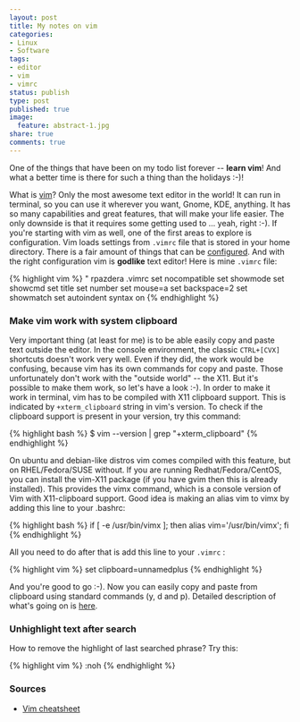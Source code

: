 ```yaml
---
layout: post
title: My notes on vim
categories:
- Linux
- Software
tags:
- editor
- vim
- vimrc
status: publish
type: post
published: true
image:
  feature: abstract-1.jpg
share: true
comments: true
---
```

One of the things that have been on my todo list forever -- **learn vim**! And
what a better time is there for such a thing than the holidays :-)!

What is [vim](http://en.wikipedia.org/wiki/Vim_%28text_editor%29)? Only the
most awesome text editor in the world! It can run in terminal, so you can use
it wherever you want, Gnome, KDE, anything. It has so many capabilities and
great features, that will make your life easier. The only downside is that
it requires some getting used to ... yeah, right :-). If you're starting with
vim as well, one of the first areas to explore is configuration. Vim loads
settings from `.vimrc` file that is stored in your home directory. There is
a fair amount of things that can be
[configured](http://items.sjbach.com/319/configuring-vim-right). And with the
right configuration vim is **godlike** text editor! Here is mine `.vimrc`
file:

{% highlight vim %}
" rpazdera .vimrc
set nocompatible
set showmode
set showcmd
set title
set number
set mouse=a
set backspace=2
set showmatch
set autoindent syntax on
{% endhighlight %}

### Make vim work with system clipboard

Very important thing (at least for me) is to be able easily copy and paste
text outside the editor. In the console environment, the classic `CTRL+[CVX]`
shortcuts doesn't work very well. Even if they did, the work would be
confusing, because vim has its own commands for copy and paste. Those
unfortunately don't work with the "outside world" -- the X11. But it's
possible to make them work, so let's have a look :-). In order to make it
work in terminal, vim has to be compiled with X11 clipboard support. This
is indicated by `+xterm_clipboard` string in vim's version. To check if the
clipboard support is present in your version, try this command:

{% highlight bash %}
 $ vim --version | grep "\+xterm\_clipboard"
{% endhighlight %}

On ubuntu and debian-like distros vim comes compiled with this feature, but
on RHEL/Fedora/SUSE without. If you are running Redhat/Fedora/CentOS, you can
install the vim-X11 package (if you have gvim then this is already installed).
This provides the vimx command, which is a console version of Vim with
X11-clipboard support. Good idea is making an alias vim to vimx by adding
this line to your .bashrc:

{% highlight bash %}
if [ -e /usr/bin/vimx ]; then alias vim='/usr/bin/vimx'; fi
{% endhighlight %}

All you need to do after that is add this line to your `.vimrc` :

{% highlight vim %}
set clipboard=unnamedplus
{% endhighlight %}

And you're good to go :-). Now you can easily copy and paste from clipboard
using standard commands (y, d and p). Detailed description of what's going
on is [here](http://vim.wikia.com/wiki/Accessing_the_system_clipboard).

### Unhighlight text after search

How to remove the highlight of last searched phrase? Try this:

{% highlight vim %}
:noh
{% endhighlight %}


### Sources

- [Vim cheatsheet](http://www.tuxfiles.org/linuxhelp/vimcheat.html)
